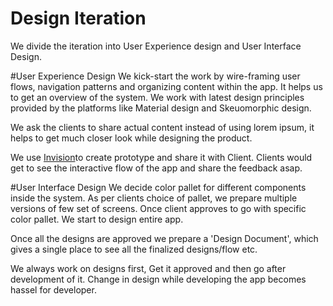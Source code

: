 # Design Iteration

We divide the iteration into User Experience design and User Interface Design.

#User Experience Design
We kick-start the work by wire-framing user flows, navigation patterns and organizing content within the app. It helps us to get an overview of the system. We work with latest design principles provided by the platforms like Material design and Skeuomorphic design.

We ask the clients to share actual content instead of using lorem ipsum, it helps to get much closer look while designing the product.

We use [Invision](http://www.invisionapp.com/)to create prototype and share it with Client. Clients would get to see the interactive flow of the app and share the feedback asap.

#User Interface Design
We decide color pallet for different components inside the system. As per clients choice of pallet, we prepare multiple versions of few set of screens. Once client approves to go with specific color pallet. We start to design entire app.

Once all the designs are approved we prepare a 'Design Document', which gives a single place to see all the finalized designs/flow etc.

We always work on designs first, Get it approved and then go after development of it. Change in design while developing the app becomes hassel for developer.





